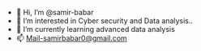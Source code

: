 - 👋 Hi, I’m @samir-babar
- 👀 I’m interested in Cyber security and Data analysis..
- 🌱 I’m currently learning advanced data analysis 
- 📫 Mail-samirbabar0@gmail.com
  
  

<!---
samir-babar/samir-babar is a ✨ special ✨ repository because its `README.md` (this file) appears on your GitHub profile.
You can click the Preview link to take a look at your changes.
--->
